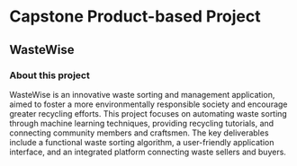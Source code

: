 # Capstone Product-based Project
## WasteWise

### About this project
WasteWise is an innovative waste sorting and management application, aimed to foster a more environmentally responsible society and encourage greater recycling efforts. This project focuses on automating waste sorting through machine learning techniques, providing recycling tutorials, and connecting community members and craftsmen. The key deliverables include a functional waste sorting algorithm, a user-friendly application interface, and an integrated platform connecting waste sellers and buyers.

